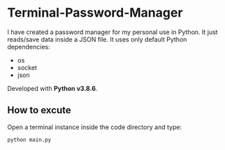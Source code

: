 # Terminal-Password-Manager
I have created a password manager for my personal use in Python. It just reads/save data inside a JSON file.
It uses only default Python dependencies:
- os
- socket
- json 

Developed with **Python v3.8.6**.

## How to excute
Open a terminal instance inside the code directory and type:
```shell
python main.py
```
